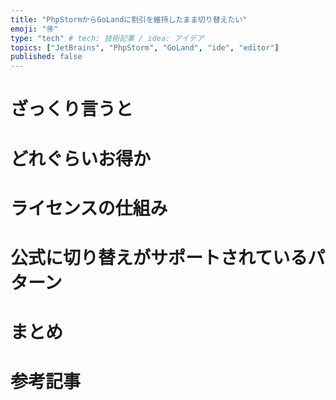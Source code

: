 ```yaml
---
title: "PhpStormからGoLandに割引を維持したまま切り替えたい"
emoji: "🉐"
type: "tech" # tech: 技術記事 / idea: アイデア
topics: ["JetBrains", "PhpStorm", "GoLand", "ide", "editor"]
published: false
---
```

<!-- 導入部分数行 -->

# ざっくり言うと

# どれぐらいお得か

# ライセンスの仕組み

# 公式に切り替えがサポートされているパターン

# まとめ

# 参考記事